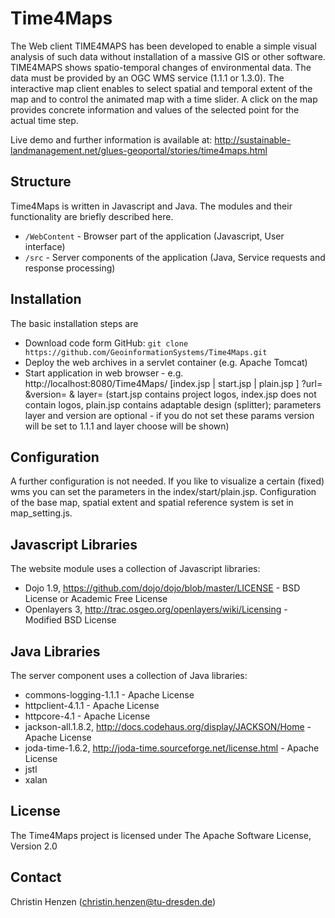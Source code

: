 Time4Maps
=========

The Web client TIME4MAPS has been developed to enable a simple visual analysis of such data without installation of a massive GIS or other software. TIME4MAPS shows spatio-temporal changes of environmental data. The data must be provided by an OGC WMS service (1.1.1 or 1.3.0). The interactive map client enables to select spatial and temporal extent of the map and to control the animated map with a time slider. A click on the map provides concrete information and values of the selected point for the actual time step.  

Live demo and further information is available at: http://sustainable-landmanagement.net/glues-geoportal/stories/time4maps.html 

## Structure

Time4Maps is written in Javascript and Java. The modules and their functionality are briefly described here.

* ``/WebContent`` - Browser part of the application (Javascript, User interface)  
* ``/src`` - Server components of the application (Java, Service requests and response processing)

## Installation

The basic installation steps are
* Download code form GitHub: ``git clone https://github.com/GeoinformationSystems/Time4Maps.git``
* Deploy the web archives in a servlet container (e.g. Apache Tomcat)
* Start application in web browser - e.g. http://localhost:8080/Time4Maps/ [index.jsp | start.jsp | plain.jsp ] ?url= <yourwms> &version= <yourversion> & layer= <yourcommaseparatedlayers> (start.jsp contains project logos, index.jsp does not contain logos, plain.jsp contains adaptable design (splitter); parameters layer and version are optional - if you do not set these params version will be set to 1.1.1 and layer choose will be shown)

## Configuration

A further configuration is not needed. If you like to visualize a certain (fixed) wms you can set the parameters in the index/start/plain.jsp. Configuration of the base map, spatial extent and spatial reference system is set in map_setting.js.

## Javascript Libraries

The website module uses a collection of Javascript libraries:
 
* Dojo 1.9, https://github.com/dojo/dojo/blob/master/LICENSE - BSD License or Academic Free License
* Openlayers 3, http://trac.osgeo.org/openlayers/wiki/Licensing - Modified BSD License 

## Java Libraries

The server component uses a collection of Java libraries:

* commons-logging-1.1.1 - Apache License  
* httpclient-4.1.1 - Apache License
* httpcore-4.1 - Apache License
* jackson-all.1.8.2, http://docs.codehaus.org/display/JACKSON/Home - Apache License 
* joda-time-1.6.2, http://joda-time.sourceforge.net/license.html - Apache License
* jstl
* xalan

## License

The Time4Maps project is licensed under The Apache Software License, Version 2.0

## Contact

Christin Henzen (christin.henzen@tu-dresden.de)

